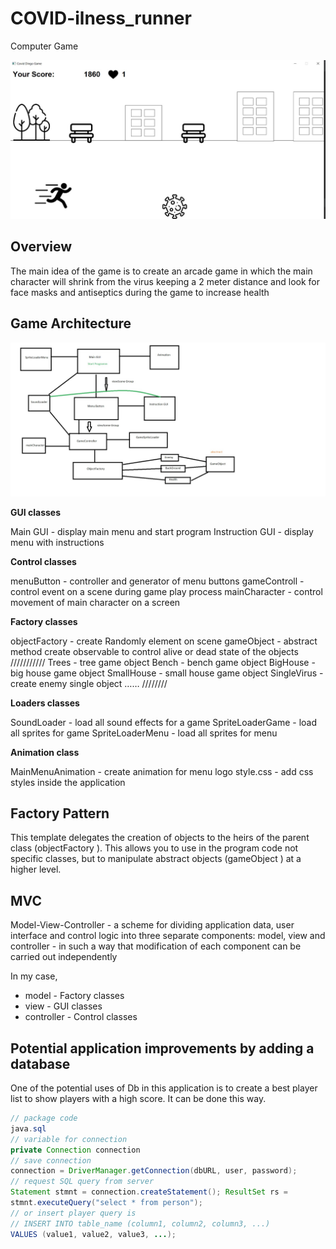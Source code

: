 # COVID-ilness_runner
Computer Game 


[![Watch the video](https://github.com/AndreyShor/COVID-ilness_runner/blob/main/screen.jpg)](https://youtu.be/oRZkaqdNQos)

## Overview
The main idea of the game is to create an arcade game in which the main character
will shrink from the virus keeping a 2 meter distance and look for face masks and
antiseptics during the game to increase health

## Game Architecture

![alt text](https://github.com/AndreyShor/COVID-ilness_runner/blob/main/arcitecture.jpg?raw=true)

**GUI classes**

Main GUI - display main menu and start program
Instruction GUI - display menu with instructions

**Control classes**

menuButton - controller and generator of menu buttons
gameControll - control event on a scene during game play process
mainCharacter - control movement of main character on a screen

**Factory classes**

objectFactory - create Randomly element on scene
gameObject - abstract method create observable to control alive or dead state of the
objects
///////////
Trees - tree game object
Bench - bench game object
BigHouse - big house game object
SmallHouse - small house game object
SingleVirus - create enemy single object
……
////////

**Loaders classes**

SoundLoader - load all sound effects for a game
SpriteLoaderGame - load all sprites for game
SpriteLoaderMenu - load all sprites for menu

**Animation class**

MainMenuAnimation - create animation for menu logo
style.css - add css styles inside the application

## Factory Pattern

This template delegates the creation of objects to the heirs of the parent class
(objectFactory ). This allows you to use in the program code not specific classes, but
to manipulate abstract objects (gameObject ) at a higher level.

## MVC

Model-View-Controller - a scheme for dividing application data, user interface and
control logic into three separate components: model, view and controller - in such a
way that modification of each component can be carried out independently


In my case,
- model - Factory classes
- view - GUI classes
- controller - Control classes

## Potential application improvements by adding a database

One of the potential uses of Db in this application is to create a best player list to
show players with a high score. It can be done this way.

```java
// package code
java.sql
// variable for connection
private Connection connection
// save connection
connection = DriverManager.getConnection(dbURL, user, password);
// request SQL query from server
Statement stmnt = connection.createStatement(); ResultSet rs =
stmnt.executeQuery("select * from person");
// or insert player query is
// INSERT INTO table_name (column1, column2, column3, ...)
VALUES (value1, value2, value3, ...);
```
